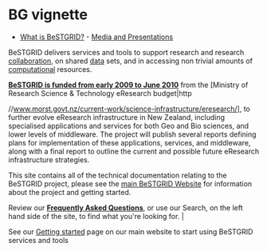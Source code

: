 # BG vignette


- [What is BeSTGRID?](bestgrid-about.md) - [Media and Presentations](media-and-presentations.md)

BeSTGRID delivers services and tools to support research and research [collaboration](category-collaboration.md), on shared [data](category-data-grid.md) sets, and in accessing non trivial amounts of [computational](category-computational-grid.md) resources.

**[BeSTGRID is funded from early 2009 to June 2010](attachments/BeSTGRID_Middleware_MoRSTProposal_20081211_FINAL_additional_support_letters.pdf)** from the [Ministry of Research Science & Technology eResearch budget|http

//www.morst.govt.nz/current-work/science-infrastructure/eresearch/], to further evolve eResearch infrastructure in New Zealand, including specialised applications and services for both Geo and Bio sciences, and lower levels of middleware. The project will publish several reports defining plans for implementation of these applications, services, and middleware, along with a final report to outline the current and possible future eResearch infrastructure strategies.

This site contains all of the technical documentation relating to the BeSTGRID project, please see the [main BeSTGRID Website](http://www.bestgrid.org/) for information about the project and getting started.

Review our **[Frequently Asked Questions](category-faq.md)**, or use our Search, on the left hand side of the site, to find what you're looking for. |

See our [Getting started](https://www.bestgrid.org/getstarted) page on our main website to start using BeSTGRID services and tools
